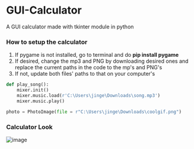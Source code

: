 # GUI-Calculator
A GUI calculator made with tkinter module in python


### How to setup the calculator
1. If pygame is not installed, go to terminal and do **pip install pygame**
2. If desired, change the mp3 and PNG by downloading desired ones and replace the current paths in the code to the mp's and PNG's
3. If not, update both files' paths to that on your computer's
```python
def play_song():
    mixer.init()
    mixer.music.load(r'C:\Users\jinge\Downloads\song.mp3')
    mixer.music.play()
   ```
```python
photo = PhotoImage(file = r"C:\Users\jinge\Downloads\coolgif.png")
```

### Calculator Look
![image](https://user-images.githubusercontent.com/70067413/130866651-7254029e-c645-41fe-947e-a78f8ce2ce4a.png)
